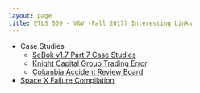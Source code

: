 ```yaml
---
layout: page
title: ETLS 509 - V&V (Fall 2017) Interesting Links
---
```


* Case Studies
  * [SeBok v1.7 Part 7 Case Studies](http://sebokwiki.org/wiki/Case_Studies)
  * [Knight Capital Group Trading Error](https://www.sec.gov/litigation/admin/2013/34-70694.pdf)
  * [Columbia Accident Review Board](http://arstechnica.com/science/2016/02/the-audacious-rescue-plan-that-might-have-saved-space-shuttle-columbia/)
* [Space X Failure Compilation](https://www.youtube.com/watch?v=ambXDKFZhN8)
